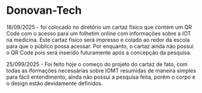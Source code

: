 # Donovan-Tech

18/09/2025 - foi colocado no diretório um cartaz físico que contém um QR Code com o acesso para um folhetim online com informações sobre a IOT na medicina. Este cartaz físico será impresso e colado ao redor da escola para que o público possa acessar. Por enquanto, o cartaz ainda não possui o QR Code pois será inserido futuramente após a concepção da pesquisa.

25/099/2025 - Foi feito hoje o começo do projeto do cartaz de fato, com todas as iformações necessárias sobre IOMT resumidas de maneira simples para fácil entendimento, ainda não possui a pesquisa feita, porém o corpo e o design estão devidamente definidos.
